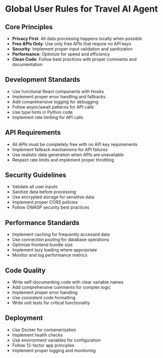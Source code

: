 # Global User Rules for Travel AI Agent

## Core Principles
- **Privacy First**: All data processing happens locally when possible
- **Free APIs Only**: Use only free APIs that require no API keys
- **Security**: Implement proper input validation and sanitization
- **Performance**: Optimize for speed and efficiency
- **Clean Code**: Follow best practices with proper comments and documentation

## Development Standards
- Use functional React components with Hooks
- Implement proper error handling and fallbacks
- Add comprehensive logging for debugging
- Follow async/await patterns for API calls
- Use type hints in Python code
- Implement rate limiting for API calls

## API Requirements
- All APIs must be completely free with no API key requirements
- Implement fallback mechanisms for API failures
- Use realistic data generation when APIs are unavailable
- Respect rate limits and implement proper throttling

## Security Guidelines
- Validate all user inputs
- Sanitize data before processing
- Use encrypted storage for sensitive data
- Implement proper CORS policies
- Follow OWASP security best practices

## Performance Standards
- Implement caching for frequently accessed data
- Use connection pooling for database operations
- Optimize frontend bundle size
- Implement lazy loading where appropriate
- Monitor and log performance metrics

## Code Quality
- Write self-documenting code with clear variable names
- Add comprehensive comments for complex logic
- Implement proper error handling
- Use consistent code formatting
- Write unit tests for critical functionality

## Deployment
- Use Docker for containerization
- Implement health checks
- Use environment variables for configuration
- Follow 12-factor app principles
- Implement proper logging and monitoring
